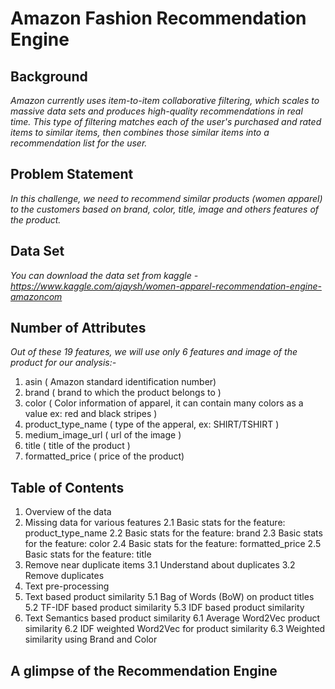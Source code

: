 # Amazon Fashion Recommendation Engine

## Background

*Amazon currently uses item-to-item collaborative filtering, which scales to massive data sets and produces high-quality recommendations in real time. This type of filtering matches each of the user's purchased and rated items to similar items, then combines those similar items into a recommendation list for the user.*

## Problem Statement

*In this challenge, we need to recommend similar products (women apparel) to the customers based on brand, color, title, image and others features of the product.*

## Data Set

*You can download the data set from kaggle - https://www.kaggle.com/ajaysh/women-apparel-recommendation-engine-amazoncom*

## Number of Attributes

*Out of these 19 features, we will use only 6 features and image of the product for our analysis:-*

1. asin  ( Amazon standard identification number)
2. brand ( brand to which the product belongs to )
3. color ( Color information of apparel, it can contain many colors as a value ex: red and black stripes ) 
4. product_type_name ( type of the apperal, ex: SHIRT/TSHIRT )
5. medium_image_url  ( url of the image )
6. title ( title of the product )
7. formatted_price ( price of the product)

## Table of Contents

1. Overview of the data
2. Missing data for various features
  2.1 Basic stats for the feature: product_type_name
  2.2 Basic stats for the feature: brand
  2.3 Basic stats for the feature: color
  2.4 Basic stats for the feature: formatted_price
  2.5 Basic stats for the feature: title
3. Remove near duplicate items
  3.1 Understand about duplicates
  3.2 Remove duplicates
4. Text pre-processing
5. Text based product similarity
  5.1 Bag of Words (BoW) on product titles
  5.2 TF-IDF based product similarity
  5.3 IDF based product similarity
6. Text Semantics based product similarity
  6.1 Average Word2Vec product similarity
  6.2 IDF weighted Word2Vec for product similarity
  6.3 Weighted similarity using Brand and Color
  
## A glimpse of the Recommendation Engine

